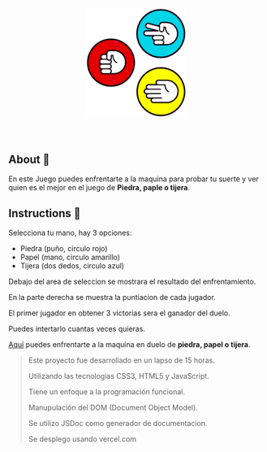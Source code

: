 <h1 align="center">
  <img src="./assets/ppt.png" alt="game logo" width="200px"/>
  <br>
</h1>

<br/>

## About 👀
En este Juego puedes enfrentarte a la maquina para probar tu suerte y ver quien es el mejor en el juego de **Piedra, paple o tijera**.

## Instructions 📖
Selecciona tu mano, hay 3 opciones:

- Piedra (puño, circulo rojo) 
- Papel (mano, circulo amarillo) 
- Tijera (dos dedos, circulo azul)

Debajo del area de seleccion se mostrara el resultado del enfrentamiento.

En la parte derecha se muestra la puntiacion de cada jugador.

El primer jugador en obtener 3 victorias sera el ganador del duelo.

Puedes intertarlo cuantas veces quieras.

<span style="text-decoration: underline"> [Aquí](https://rock-paper-scissors-three-beta.vercel.app/)</span> puedes enfrentarte a la maquina en duelo de **piedra, papel o tijera**.

> Este proyecto fue desarrollado en un lapso de 15 horas.
> 
> Utilizando las tecnologias CSS3, HTML5 y JavaScript.
>
> Tiene un enfoque a la programación funcional.
>
> Manupulación del DOM (Document Object Model).
>
> Se utilizo JSDoc como generador de documentacion.
>
> Se desplego usando vercel.com

